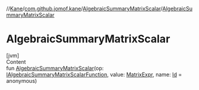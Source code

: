 //[Kane](../../index.md)/[com.github.jomof.kane](../index.md)/[AlgebraicSummaryMatrixScalar](index.md)/[AlgebraicSummaryMatrixScalar](-algebraic-summary-matrix-scalar.md)



# AlgebraicSummaryMatrixScalar  
[jvm]  
Content  
fun [AlgebraicSummaryMatrixScalar](-algebraic-summary-matrix-scalar.md)(op: [IAlgebraicSummaryMatrixScalarFunction](../-i-algebraic-summary-matrix-scalar-function/index.md), value: [MatrixExpr](../-matrix-expr/index.md), name: [Id](../../com.github.jomof.kane.impl/index.md#%5Bcom.github.jomof.kane.impl%2FId%2F%2F%2FPointingToDeclaration%2F%5D%2FClasslikes%2F-1565197970) = anonymous)  




